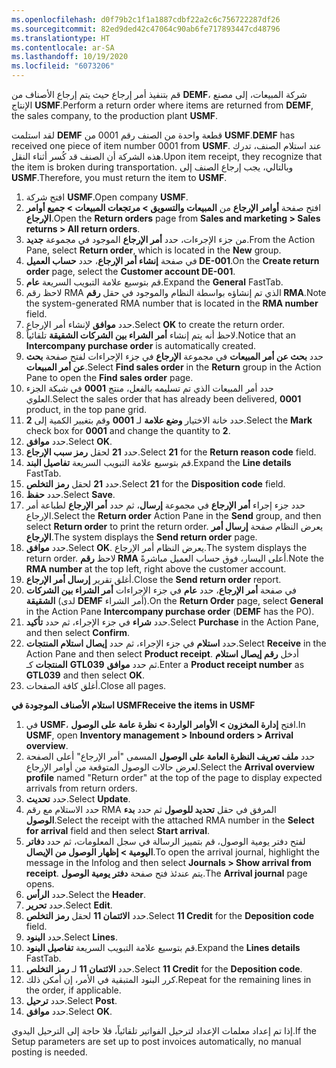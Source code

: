 ```yaml
---
ms.openlocfilehash: d0f79b2c1f1a1887cdbf22a2c6c756722287df26
ms.sourcegitcommit: 82ed9ded42c47064c90ab6fe717893447cd48796
ms.translationtype: HT
ms.contentlocale: ar-SA
ms.lasthandoff: 10/19/2020
ms.locfileid: "6073206"
---
```

<span data-ttu-id="38b3a-101">قم بتنفيذ أمر إرجاع حيث يتم إرجاع الأصناف من **DEMF**، شركة المبيعات، إلى مصنع الإنتاج **USMF**.</span><span class="sxs-lookup"><span data-stu-id="38b3a-101">Perform a return order where items are returned from **DEMF**, the sales company, to the production plant **USMF**.</span></span>

<span data-ttu-id="38b3a-102">لقد استلمت **DEMF** قطعة واحدة من الصنف رقم 0001 من **USMF**.</span><span class="sxs-lookup"><span data-stu-id="38b3a-102">**DEMF** has received one piece of item number 0001 from **USMF**.</span></span> <span data-ttu-id="38b3a-103">عند استلام الصنف، تدرك هذه الشركة أن الصنف قد كُسر أثناء النقل.</span><span class="sxs-lookup"><span data-stu-id="38b3a-103">Upon item receipt, they recognize that the item is broken during transportation.</span></span> <span data-ttu-id="38b3a-104">وبالتالي، يجب إرجاع الصنف إلى **USMF**.</span><span class="sxs-lookup"><span data-stu-id="38b3a-104">Therefore, you must return the item to **USMF**.</span></span>

1.  <span data-ttu-id="38b3a-105">افتح شركة **USMF**.</span><span class="sxs-lookup"><span data-stu-id="38b3a-105">Open company **USMF**.</span></span>
2.  <span data-ttu-id="38b3a-106">افتح صفحة **أوامر الإرجاع** من **المبيعات والتسويق > مرتجعات المبيعات > جميع أوامر الإرجاع**.</span><span class="sxs-lookup"><span data-stu-id="38b3a-106">Open the **Return orders** page from **Sales and marketing > Sales returns > All return orders**.</span></span>
3.  <span data-ttu-id="38b3a-107">من جزء الإجرءات، حدد **أمر الإرجاع** الموجود في مجموعة **جديد**.</span><span class="sxs-lookup"><span data-stu-id="38b3a-107">From the Action Pane, select **Return order**, which is located in    the **New** group.</span></span>
4.  <span data-ttu-id="38b3a-108">في صفحة **إنشاء أمر الإرجاع**، حدد **حساب العميل DE-001**.</span><span class="sxs-lookup"><span data-stu-id="38b3a-108">On the **Create return order** page, select the **Customer account DE-001**.</span></span>
5.  <span data-ttu-id="38b3a-109">قم بتوسيع علامة التبويب السريعة **عام**.</span><span class="sxs-lookup"><span data-stu-id="38b3a-109">Expand the **General** FastTab.</span></span>
6.  <span data-ttu-id="38b3a-110">لاحظ رقم RMA الذي تم إنشاؤه بواسطة النظام والموجود في حقل **رقم RMA**.</span><span class="sxs-lookup"><span data-stu-id="38b3a-110">Note the system-generated RMA number that is located in the **RMA number**    field.</span></span>
7.  <span data-ttu-id="38b3a-111">حدد **موافق** لإنشاء أمر الإرجاع.</span><span class="sxs-lookup"><span data-stu-id="38b3a-111">Select **OK** to create the return order.</span></span>
8.  <span data-ttu-id="38b3a-112">لاحظ أنه يتم إنشاء **أمر الشراء بين الشركات الشقيقة** تلقائياً.</span><span class="sxs-lookup"><span data-stu-id="38b3a-112">Notice that an **Intercompany purchase order** is automatically    created.</span></span>
9.  <span data-ttu-id="38b3a-113">حدد **بحث عن أمر المبيعات** في مجموعة **الإرجاع** في جزء الإجراءات لفتح صفحة **بحث عن أمر المبيعات**.</span><span class="sxs-lookup"><span data-stu-id="38b3a-113">Select **Find sales order** in the **Return** group in the Action    Pane to open the **Find sales order** page.</span></span>
10. <span data-ttu-id="38b3a-114">حدد أمر المبيعات الذي تم تسليمه بالفعل، منتج **0001** في شبكة الجزء العلوي.</span><span class="sxs-lookup"><span data-stu-id="38b3a-114">Select the sales order that has already been delivered, **0001**    product, in the top pane grid.</span></span>
11. <span data-ttu-id="38b3a-115">حدد خانة الاختيار **وضع علامة** لـ **0001** وقم بتغيير الكمية إلى **2**.</span><span class="sxs-lookup"><span data-stu-id="38b3a-115">Select the **Mark** check box for **0001** and change the quantity to **2**.</span></span>
12. <span data-ttu-id="38b3a-116">حدد **موافق**.</span><span class="sxs-lookup"><span data-stu-id="38b3a-116">Select **OK**.</span></span>
13. <span data-ttu-id="38b3a-117">حدد **21** لحقل **رمز سبب الإرجاع**.</span><span class="sxs-lookup"><span data-stu-id="38b3a-117">Select **21** for the **Return reason code** field.</span></span>
14. <span data-ttu-id="38b3a-118">قم بتوسيع علامة التبويب السريعة **تفاصيل البند**.</span><span class="sxs-lookup"><span data-stu-id="38b3a-118">Expand the **Line details** FastTab.</span></span>
15. <span data-ttu-id="38b3a-119">حدد **21** لحقل **رمز التخلص**.</span><span class="sxs-lookup"><span data-stu-id="38b3a-119">Select **21** for the **Disposition code** field.</span></span>
16. <span data-ttu-id="38b3a-120">حدد **حفظ**.</span><span class="sxs-lookup"><span data-stu-id="38b3a-120">Select **Save**.</span></span>
17. <span data-ttu-id="38b3a-121">حدد جزء إجراء **أمر الإرجاع** في مجموعة **إرسال**، ثم حدد **أمر الإرجاع** لطباعة أمر الإرجاع.</span><span class="sxs-lookup"><span data-stu-id="38b3a-121">Select the **Return order** Action Pane in the **Send** group, and then select    **Return order** to print the return order.</span></span> <span data-ttu-id="38b3a-122">يعرض النظام صفحة **إرسال أمر الإرجاع**.</span><span class="sxs-lookup"><span data-stu-id="38b3a-122">The system displays the **Send return order** page.</span></span>
18. <span data-ttu-id="38b3a-123">حدد **موافق**.</span><span class="sxs-lookup"><span data-stu-id="38b3a-123">Select **OK**.</span></span> <span data-ttu-id="38b3a-124">يعرض النظام أمر الإرجاع.</span><span class="sxs-lookup"><span data-stu-id="38b3a-124">The system displays the return order.</span></span> <span data-ttu-id="38b3a-125">لاحظ **رقم RMA** أعلى اليسار، فوق حساب العميل مباشرةً.</span><span class="sxs-lookup"><span data-stu-id="38b3a-125">Note the **RMA number** at the top left, right above the customer account.</span></span>
19. <span data-ttu-id="38b3a-126">أغلق تقرير **إرسال أمر الإرجاع**.</span><span class="sxs-lookup"><span data-stu-id="38b3a-126">Close the **Send return order** report.</span></span>
20. <span data-ttu-id="38b3a-127">في صفحة **أمر الإرجاع**، حدد **عام** في جزء الإجراءات **أمر الشراء بين الشركات الشقيقة** (لدى **DEMF** أمر الشراء).</span><span class="sxs-lookup"><span data-stu-id="38b3a-127">On the **Return Order** page, select **General** in the Action Pane    **Intercompany purchase order** (**DEMF** has the PO).</span></span>
21. <span data-ttu-id="38b3a-128">حدد **شراء** في جزء الإجراء، ثم حدد **تأكيد**.</span><span class="sxs-lookup"><span data-stu-id="38b3a-128">Select **Purchase** in the Action Pane, and then select **Confirm**.</span></span>
22. <span data-ttu-id="38b3a-129">حدد **استلام** في جزء الإجراء، ثم حدد **إيصال استلام المنتجات**.</span><span class="sxs-lookup"><span data-stu-id="38b3a-129">Select **Receive** in the Action Pane and then select **Product receipt**.</span></span>    <span data-ttu-id="38b3a-130">أدخل **رقم إيصال استلام المنتجات** كـ **GTL039** ثم حدد **موافق**.</span><span class="sxs-lookup"><span data-stu-id="38b3a-130">Enter a **Product receipt number** as **GTL039** and then select **OK**.</span></span>
23. <span data-ttu-id="38b3a-131">أغلق كافة الصفحات.</span><span class="sxs-lookup"><span data-stu-id="38b3a-131">Close all pages.</span></span>


<span data-ttu-id="38b3a-132">**استلام الأصناف الموجودة في USMF**</span><span class="sxs-lookup"><span data-stu-id="38b3a-132">**Receive the items in USMF**</span></span>


1.  <span data-ttu-id="38b3a-133">في **USMF**، افتح **إدارة المخزون > الأوامر الواردة > نظرة عامة على الوصول**.</span><span class="sxs-lookup"><span data-stu-id="38b3a-133">In **USMF**, open **Inventory management > Inbound orders > Arrival overview**.</span></span>
1. <span data-ttu-id="38b3a-134">حدد **ملف تعريف النظرة العامة على الوصول** المسمى "أمر الإرجاع" أعلى الصفحة لعرض حالات الوصول المتوقعة من أوامر الإرجاع.</span><span class="sxs-lookup"><span data-stu-id="38b3a-134">Select the **Arrival overview profile** named "Return order" at the top of    the page to display expected arrivals from return orders.</span></span>
1. <span data-ttu-id="38b3a-135">حدد **تحديث**.</span><span class="sxs-lookup"><span data-stu-id="38b3a-135">Select **Update**.</span></span>
1. <span data-ttu-id="38b3a-136">حدد الاستلام مع رقم RMA المرفق في حقل **تحديد للوصول** ثم حدد **بدء الوصول**.</span><span class="sxs-lookup"><span data-stu-id="38b3a-136">Select the receipt with the attached RMA number in the **Select for    arrival** field and then select **Start arrival**.</span></span>
1. <span data-ttu-id="38b3a-137">لفتح دفتر يومية الوصول، قم بتمييز الرسالة في سجل المعلومات، ثم حدد **دفاتر اليومية > إظهار الوصول من الإيصال**.</span><span class="sxs-lookup"><span data-stu-id="38b3a-137">To open the arrival journal, highlight the message in the Infolog    and then select **Journals > Show arrival from receipt**.</span></span> <span data-ttu-id="38b3a-138">يتم عندئذ فتح صفحة **دفتر يومية الوصول**.</span><span class="sxs-lookup"><span data-stu-id="38b3a-138">The    **Arrival journal** page opens.</span></span>
1. <span data-ttu-id="38b3a-139">حدد **الرأس**.</span><span class="sxs-lookup"><span data-stu-id="38b3a-139">Select the **Header**.</span></span>
1. <span data-ttu-id="38b3a-140">حدد **تحرير**.</span><span class="sxs-lookup"><span data-stu-id="38b3a-140">Select **Edit**.</span></span>
1. <span data-ttu-id="38b3a-141">حدد **الائتمان 11** لحقل **رمز التخلص**.</span><span class="sxs-lookup"><span data-stu-id="38b3a-141">Select **11 Credit** for the **Deposition code** field.</span></span>
1. <span data-ttu-id="38b3a-142">حدد **البنود**.</span><span class="sxs-lookup"><span data-stu-id="38b3a-142">Select **Lines**.</span></span>
1. <span data-ttu-id="38b3a-143">قم بتوسيع علامة التبويب السريعة **تفاصيل البنود**.</span><span class="sxs-lookup"><span data-stu-id="38b3a-143">Expand the **Lines details** FastTab.</span></span>
1. <span data-ttu-id="38b3a-144">حدد **الائتمان 11** لـ **رمز التخلص**.</span><span class="sxs-lookup"><span data-stu-id="38b3a-144">Select **11 Credit** for the **Deposition code**.</span></span>
1. <span data-ttu-id="38b3a-145">كرر البنود المتبقية في الأمر، إن أمكن ذلك.</span><span class="sxs-lookup"><span data-stu-id="38b3a-145">Repeat for the remaining lines in the order, if applicable.</span></span>
1. <span data-ttu-id="38b3a-146">حدد **ترحيل**.</span><span class="sxs-lookup"><span data-stu-id="38b3a-146">Select **Post**.</span></span>
1. <span data-ttu-id="38b3a-147">حدد **موافق**.</span><span class="sxs-lookup"><span data-stu-id="38b3a-147">Select **OK**.</span></span>

<span data-ttu-id="38b3a-148">إذا تم إعداد معلمات الإعداد لترحيل الفواتير تلقائياً، فلا حاجة إلى الترحيل اليدوي.</span><span class="sxs-lookup"><span data-stu-id="38b3a-148">If the Setup parameters are set up to post invoices automatically, no manual posting is needed.</span></span> 
